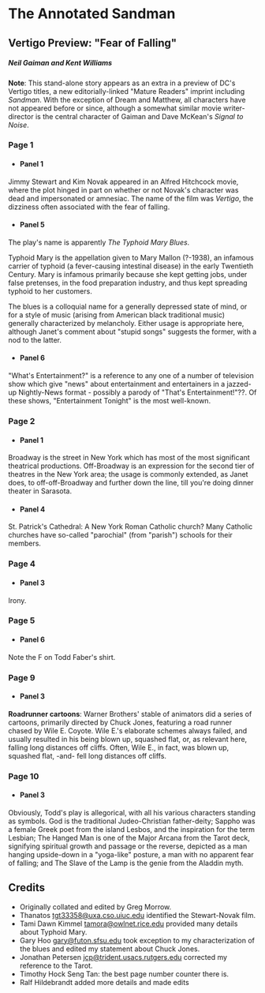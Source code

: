 # The Annotated Sandman

## Vertigo Preview: "Fear of Falling"

##### Neil Gaiman and Kent Williams

**Note**: This stand-alone story appears as an extra in a preview of DC's Vertigo titles, a new editorially-linked "Mature Readers" imprint including _Sandman_. With the exception of Dream and Matthew, all characters have not appeared before or since, although a somewhat similar movie writer-director is the central character of Gaiman and Dave McKean's _Signal to Noise_.

### Page 1

- #### Panel 1

Jimmy Stewart and Kim Novak appeared in an Alfred Hitchcock movie, where the plot hinged in part on whether or not Novak's character was dead and impersonated or amnesiac. The name of the film was _Vertigo_, the dizziness often associated with the fear of falling.

- #### Panel 5

The play's name is apparently _The Typhoid Mary Blues_.

Typhoid Mary is the appellation given to Mary Mallon (?-1938), an infamous carrier of typhoid (a fever-causing intestinal disease) in the early Twentieth Century. Mary is infamous primarily because she kept getting jobs, under false pretenses, in the food preparation industry, and thus kept spreading typhoid to her customers.

The blues is a colloquial name for a generally depressed state of mind, or for a style of music (arising from American black traditional music) generally characterized by melancholy. Either usage is appropriate here, although Janet's comment about "stupid songs" suggests the former, with a nod to the latter.

- #### Panel 6

"What's Entertainment?" is a reference to any one of a number of television show which give "news" about entertainment and entertainers in a jazzed-up Nightly-News format - possibly a parody of "That's Entertainment!"??. Of these shows, "Entertainment Tonight" is the most well-known.

### Page 2

- #### Panel 1

Broadway is the street in New York which has most of the most significant theatrical productions. Off-Broadway is an expression for the second tier of theatres in the New York area; the usage is commonly extended, as Janet does, to off-off-Broadway and further down the line, till you're doing dinner theater in Sarasota.

- #### Panel 4

St. Patrick's Cathedral: A New York Roman Catholic church? Many Catholic churches have so-called "parochial" (from "parish") schools for their members.

### Page 4

- #### Panel 3

Irony.

### Page 5

- #### Panel 6

Note the F on Todd Faber's shirt.

### Page 9

- #### Panel 3

**Roadrunner cartoons**: Warner Brothers' stable of animators did a series of cartoons, primarily directed by Chuck Jones, featuring a road runner chased by Wile E. Coyote. Wile E.'s elaborate schemes always failed, and usually resulted in his being blown up, squashed flat, or, as relevant here, falling long distances off cliffs. Often, Wile E., in fact, was blown up, squashed flat, -and- fell long distances off cliffs.

### Page 10

- #### Panel 3

Obviously, Todd's play is allegorical, with all his various characters standing as symbols. God is the traditional Judeo-Christian father-deity; Sappho was a female Greek poet from the island Lesbos, and the inspiration for the term Lesbian; The Hanged Man is one of the Major Arcana from the Tarot deck, signifying spiritual growth and passage or the reverse, depicted as a man hanging upside-down in a "yoga-like" posture, a man with no apparent fear of falling; and The Slave of the Lamp is the genie from the Aladdin myth.

## Credits

- Originally collated and edited by Greg Morrow.
- Thanatos <tgt33358@uxa.cso.uiuc.edu> identified the Stewart-Novak film.
- Tami Dawn Kimmel <tamora@owlnet.rice.edu> provided many details about Typhoid Mary.
- Gary Hoo <gary@futon.sfsu.edu> took exception to my characterization of the blues and edited my statement about Chuck Jones.
- Jonathan Petersen <jcp@trident.usacs.rutgers.edu> corrected my reference to the Tarot.
- Timothy Hock Seng Tan: the best page number counter there is.
- Ralf Hildebrandt added more details and made edits
